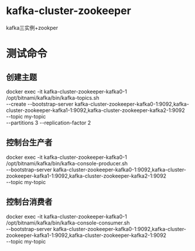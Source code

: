 # kafka-cluster-zookeeper

kafka三实例+zookper

# 测试命令
## 创建主题
docker exec -it kafka-cluster-zookeeper-kafka0-1 /opt/bitnami/kafka/bin/kafka-topics.sh \
--create --bootstrap-server kafka-cluster-zookeeper-kafka0-1:9092,kafka-cluster-zookeeper-kafka1-1:9092,kafka-cluster-zookeeper-kafka2-1:9092 \
--topic my-topic \
--partitions 3 --replication-factor 2

## 控制台生产者
docker exec -it kafka-cluster-zookeeper-kafka0-1 /opt/bitnami/kafka/bin/kafka-console-producer.sh \
--bootstrap-server kafka-cluster-zookeeper-kafka0-1:9092,kafka-cluster-zookeeper-kafka1-1:9092,kafka-cluster-zookeeper-kafka2-1:9092 \
--topic my-topic

## 控制台消费者
docker exec -it kafka-cluster-zookeeper-kafka0-1 /opt/bitnami/kafka/bin/kafka-console-consumer.sh \
--bootstrap-server kafka-cluster-zookeeper-kafka0-1:9092,kafka-cluster-zookeeper-kafka1-1:9092,kafka-cluster-zookeeper-kafka2-1:9092 \
--topic my-topic
